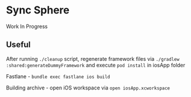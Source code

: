 # Sync Sphere

Work In Progress

## Useful

After running `./cleanup` script, regenerate framework files via `./gradlew :shared:generateDummyFramework` and execute `pod install` in iosApp folder

Fastlane - `bundle exec fastlane ios build`

Building archive - open iOS workspace via `open iosApp.xcworkspace`
